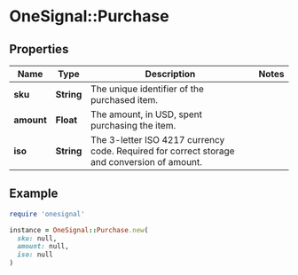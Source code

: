 # OneSignal::Purchase

## Properties

| Name | Type | Description | Notes |
| ---- | ---- | ----------- | ----- |
| **sku** | **String** | The unique identifier of the purchased item. |  |
| **amount** | **Float** | The amount, in USD, spent purchasing the item. |  |
| **iso** | **String** | The 3-letter ISO 4217 currency code. Required for correct storage and conversion of amount. |  |

## Example

```ruby
require 'onesignal'

instance = OneSignal::Purchase.new(
  sku: null,
  amount: null,
  iso: null
)
```

